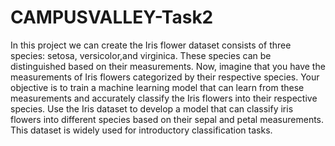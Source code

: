 # CAMPUSVALLEY-Task2
In this project we can create the Iris flower dataset consists of three species: setosa, versicolor,and virginica. These species can be distinguished based on their measurements. Now, imagine that you have the measurements of Iris flowers categorized by their respective species. Your objective is to train a machine learning model that can learn from these measurements and accurately classify the Iris flowers into their respective species. Use the Iris dataset to develop a model that can classify iris flowers into different species based on their sepal and petal measurements. This dataset is widely used for introductory classification tasks.
